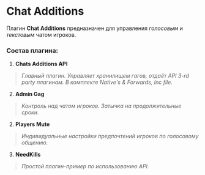 # Chat Additions

Плагин **Chat Additions** предназначен для управления *голосовым* и *текстовым* чатом игроков. 

### Состав плагина:
 1. **Chats Additions API**
> *Главный плагин. Управляет хранилищем гагов, отдаёт API 3-rd party плагинам. В комплекте Native's & Forwards, Inc file.*
 2. **Admin Gag**
> *Контроль над чатом игроков. Затычка на продолжительные сроки.*
 2. **Players Mute**
> *Индивидуальные настройки предпочтений игроков по голосовому общению.*
 3. **NeedKills**
> *Простой плагин-пример по использованию API.*
